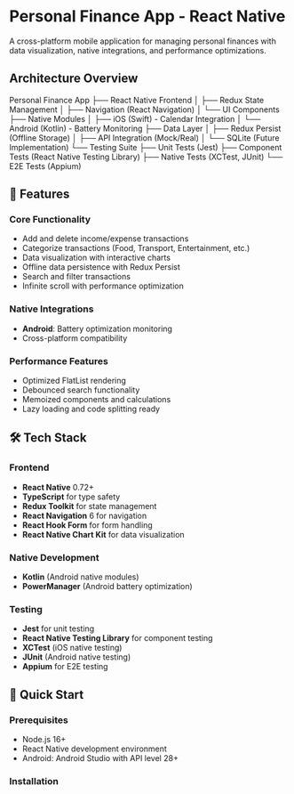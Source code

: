 # Personal Finance App - React Native

A cross-platform mobile application for managing personal finances with data visualization, native integrations, and performance optimizations.

## Architecture Overview
Personal Finance App
├── React Native Frontend
│ ├── Redux State Management
│ ├── Navigation (React Navigation)
│ └── UI Components
├── Native Modules
│ ├── iOS (Swift) - Calendar Integration
│ └── Android (Kotlin) - Battery Monitoring
├── Data Layer
│ ├── Redux Persist (Offline Storage)
│ ├── API Integration (Mock/Real)
│ └── SQLite (Future Implementation)
└── Testing Suite
├── Unit Tests (Jest)
├── Component Tests (React Native Testing Library)
├── Native Tests (XCTest, JUnit)
└── E2E Tests (Appium)


## 🚀 Features

### Core Functionality
- Add and delete income/expense transactions
- Categorize transactions (Food, Transport, Entertainment, etc.)
- Data visualization with interactive charts
- Offline data persistence with Redux Persist
- Search and filter transactions
- Infinite scroll with performance optimization

### Native Integrations
- **Android**: Battery optimization monitoring
- Cross-platform compatibility

### Performance Features
- Optimized FlatList rendering
- Debounced search functionality  
- Memoized components and calculations
- Lazy loading and code splitting ready


## 🛠️ Tech Stack

### Frontend
- **React Native** 0.72+
- **TypeScript** for type safety
- **Redux Toolkit** for state management
- **React Navigation** 6 for navigation
- **React Hook Form** for form handling
- **React Native Chart Kit** for data visualization

### Native Development
- **Kotlin** (Android native modules)
- **PowerManager** (Android battery optimization)

### Testing
- **Jest** for unit testing
- **React Native Testing Library** for component testing
- **XCTest** (iOS native testing)
- **JUnit** (Android native testing)  
- **Appium** for E2E testing

## 🏁 Quick Start

### Prerequisites
- Node.js 16+
- React Native development environment
- Android: Android Studio with API level 28+

### Installation


